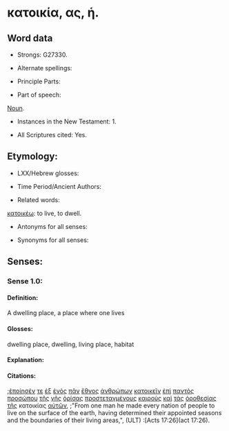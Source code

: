 # κατοικία, ας, ἡ.

<!-- Status: S2=Needs2ndReview -->
<!-- Lexica used for edits: BDAG, FFM, LN, BN, A-S -->

## Word data

* Strongs: G27330.


* Alternate spellings:

* Principle Parts: 

* Part of speech: 

[Noun](http://ugg.readthedocs.io/en/latest/noun.html).

* Instances in the New Testament: 1.

* All Scriptures cited: Yes.

## Etymology: 

* LXX/Hebrew glosses: 

* Time Period/Ancient Authors: 

* Related words: 

[κατοικέω](../G27300/01.md): to live, to dwell.

* Antonyms for all senses:

* Synonyms for all senses: 

## Senses:

### Sense 1.0:

#### Definition: 

A dwelling place, a place where one lives

#### Glosses:

dwelling place, dwelling, living place, habitat

#### Explanation:

#### Citations:

;[ἐποίησέν](../G41600/01.md) [τε](../G50370/01.md) [ἐξ](../G15370/01.md) [ἑνὸς](../G15200/01.md) [πᾶν](../G39560/01.md) [ἔθνος](../G14840/01.md) [ἀνθρώπων](../G04440/01.md) [κατοικεῖν](../G27300/01.md) [ἐπὶ](../G19090/01.md) [παντὸς](../G39560/01.md) [προσώπου](../G43830/01.md) [τῆς](../G35880/01.md) [γῆς](../G10930/01.md) [ὁρίσας](../G37240/01.md) [προστεταγμένους](../G43670/01.md) [καιροὺς](../G25400/01.md) [καὶ](../G25320/01.md) [τὰς](../G35880/01.md) [ὁροθεσίας](../G37340/01.md) [τῆς](../G35880/01.md) κατοικίας [αὐτῶν](../G08460/01.md), 
;"From one man he made every nation of people to live on the surface of the earth, having determined their appointed seasons and the boundaries of their living areas,",  (ULT)
:[Acts 17:26](act 17:26).
